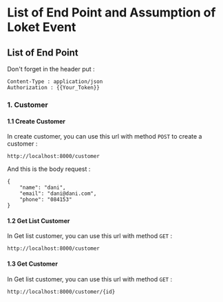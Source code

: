 # List of End Point and Assumption of Loket Event


## List of End Point

Don't forget in the header put :

```
Content-Type : application/json
Authorization : {{Your_Token}}
```

### 1. Customer

#### 1.1 Create Customer

In create customer, you can use this url with method `POST` to create a customer :
```
http://localhost:8000/customer
```

And this is the body request :
```
{
    "name": "dani",
    "email": "dani@dani.com",
    "phone": "084153"
}
```

#### 1.2 Get List Customer

In Get list customer, you can use this url with method `GET` :
```
http://localhost:8000/customer
```

#### 1.3 Get Customer

In Get list customer, you can use this url with method `GET` :
```
http://localhost:8000/customer/{id}
```

